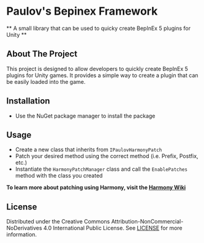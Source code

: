 ﻿# Paulov's Bepinex Framework

** A small library that can be used to quicky create BepInEx 5 plugins for Unity **

## About The Project
This project is designed to allow developers to quickly create BepInEx 5 plugins for Unity games. It provides a simple way to create a plugin that can be easily loaded into the game.

## Installation
- Use the NuGet package manager to install the package

## Usage
- Create a new class that inherits from `IPaulovHarmonyPatch`
- Patch your desired method using the correct method (i.e. Prefix, Postfix, etc.)
- Instantiate the ``HarmonyPatchManager`` class and call the `EnablePatches` method with the class you created

**To learn more about patching using Harmony, visit the [Harmony Wiki](https://harmony.pardeike.net/articles/patching.html)**

## License
Distributed under the Creative Commons Attribution-NonCommercial-NoDerivatives 4.0 International Public License. See [LICENSE](LICENSE.md) for more information.